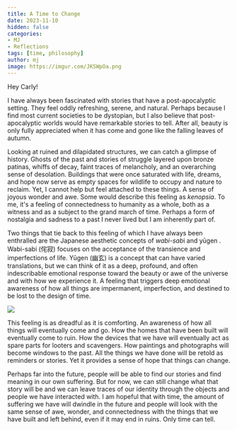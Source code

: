 ```yaml
---
title: A Time to Change
date: 2023-11-10
hidden: false
categories:
- MJ
- Reflections
tags: [time, philosophy]
author: mj
image: https://imgur.com/JKSWpOa.png
---
```

Hey Carly!

I have always been fascinated with stories that have a post-apocalyptic setting. They feel oddly refreshing, serene, and natural. Perhaps because I find most current societies to be dystopian, but I also believe that post-apocalyptic worlds would have remarkable stories to tell. After all, beauty is only fully appreciated when it has come and gone like the falling leaves of autumn.

Looking at ruined and dilapidated structures, we can catch a glimpse of history. Ghosts of the past and stories of struggle layered upon bronze patinas, whiffs of decay, faint traces of melancholy, and an overarching sense of desolation. Buildings that were once saturated with life, dreams, and hope now serve as empty spaces for wildlife to occupy and nature to reclaim. Yet, I cannot help but feel attached to these things. A sense of joyous wonder and awe. Some would describe this feeling as *kenopsia*. To me, it's a feeling of connectedness to humanity as a whole, both as a witness and as a subject to the grand march of time. Perhaps a form of nostalgia and sadness to a past I never lived but I am inherently part of.

Two things that tie back to this feeling of which I have always been enthralled are the Japanese aesthetic concepts of *wabi-sab*i and yūgen . Wabi-sabi (侘寂) focuses on the acceptance of the transience and imperfections of life. Yūgen (幽玄) is a concept that can have varied translations, but we can think of it as a deep, profound, and often indescribable emotional response toward the beauty or awe of the universe and with how we experience it. A feeling that triggers deep emotional awareness of how all things are impermanent, imperfection, and destined to be lost to the design of time.

<img src="https://imgur.com/nET3b7F.png">
<p> </p>
This feeling is as dreadful as it is comforting. An awareness of how all things will eventually come and go. How the homes that have been built will eventually come to ruin. How the devices that we have will eventually act as spare parts for looters and scavengers. How paintings and photographs will become windows to the past. All the things we have done will be retold as reminders or stories. Yet it provides a sense of hope that things can change. 

<p></p>
Perhaps far into the future, people will be able to find our stories and find meaning in our own suffering. But for now, we can still change what that story will be and we can leave traces of our identity through the objects and people we have interacted with. I am hopeful that with time, the amount of suffering we have will dwindle in the future and people will look with the same sense of awe, wonder, and connectedness with the things that we have built and left behind, even if it may end in ruins. Only time can tell.

